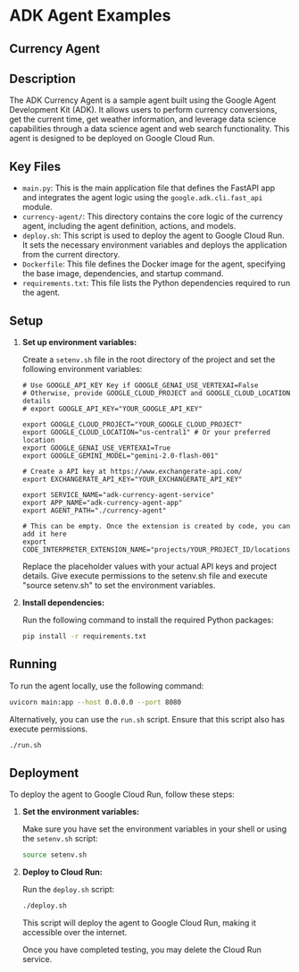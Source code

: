 # ADK Agent Examples

## Currency Agent

## Description

The ADK Currency Agent is a sample agent built using the Google Agent Development Kit (ADK). It allows users to perform currency conversions, get the current time, get weather information, and leverage data science capabilities through a data science agent and web search functionality. This agent is designed to be deployed on Google Cloud Run.

## Key Files

*   `main.py`: This is the main application file that defines the FastAPI app and integrates the agent logic using the `google.adk.cli.fast_api` module.
*   `currency-agent/`: This directory contains the core logic of the currency agent, including the agent definition, actions, and models.
*   `deploy.sh`: This script is used to deploy the agent to Google Cloud Run. It sets the necessary environment variables and deploys the application from the current directory.
*   `Dockerfile`: This file defines the Docker image for the agent, specifying the base image, dependencies, and startup command.
*   `requirements.txt`: This file lists the Python dependencies required to run the agent.

## Setup

1.  **Set up environment variables:**

    Create a `setenv.sh` file in the root directory of the project and set the following environment variables:

    ```
    # Use GOOGLE_API_KEY Key if GOOGLE_GENAI_USE_VERTEXAI=False
    # Otherwise, provide GOOGLE_CLOUD_PROJECT and GOOGLE_CLOUD_LOCATION details
    # export GOOGLE_API_KEY="YOUR_GOOGLE_API_KEY"
    
    export GOOGLE_CLOUD_PROJECT="YOUR_GOOGLE_CLOUD_PROJECT"
    export GOOGLE_CLOUD_LOCATION="us-central1" # Or your preferred location
    export GOOGLE_GENAI_USE_VERTEXAI=True
    export GOOGLE_GEMINI_MODEL="gemini-2.0-flash-001"

    # Create a API key at https://www.exchangerate-api.com/
    export EXCHANGERATE_API_KEY="YOUR_EXCHANGERATE_API_KEY"

    export SERVICE_NAME="adk-currency-agent-service"
    export APP_NAME="adk-currency-agent-app"
    export AGENT_PATH="./currency-agent"

    # This can be empty. Once the extension is created by code, you can add it here
    export CODE_INTERPRETER_EXTENSION_NAME="projects/YOUR_PROJECT_ID/locations/YOUR_LOCATION/extensions/YOUR_EXTENSION_ID"
    ```

    Replace the placeholder values with your actual API keys and project details. Give execute permissions to the setenv.sh file and execute "source setenv.sh" to set the environment variables.

2.  **Install dependencies:**

    Run the following command to install the required Python packages:

    ```bash
    pip install -r requirements.txt
    ```

## Running

To run the agent locally, use the following command:

```bash
uvicorn main:app --host 0.0.0.0 --port 8080
```

Alternatively, you can use the `run.sh` script. Ensure that this script also has execute permissions.

```bash
./run.sh
```

## Deployment

To deploy the agent to Google Cloud Run, follow these steps:

1.  **Set the environment variables:**

    Make sure you have set the environment variables in your shell or using the `setenv.sh` script:

    ```bash
    source setenv.sh
    ```

2.  **Deploy to Cloud Run:**

    Run the `deploy.sh` script:

    ```bash
    ./deploy.sh
    ```

    This script will deploy the agent to Google Cloud Run, making it accessible over the internet.

    Once you have completed testing, you may delete the Cloud Run service.